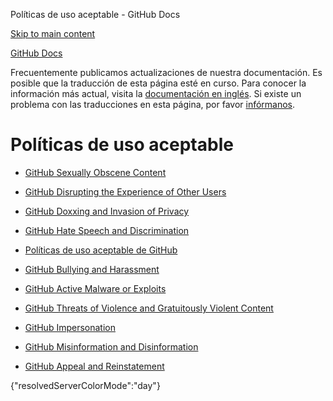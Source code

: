 Políticas de uso aceptable - GitHub Docs

[Skip to main content](#main-content)

[](/es)[GitHub Docs](/es)

Frecuentemente publicamos actualizaciones de nuestra documentación. Es posible que la traducción de esta página esté en curso. Para conocer la información más actual, visita la [documentación en inglés](/en). Si existe un problema con las traducciones en esta página, por favor [infórmanos](https://github.com/contact?form[subject]=translation%20issue%20on%20docs.github.com&form[comments]=).

Políticas de uso aceptable
==========

* [GitHub Sexually Obscene Content](/es/site-policy/acceptable-use-policies/github-sexually-obscene-content)

* [GitHub Disrupting the Experience of Other Users](/es/site-policy/acceptable-use-policies/github-disrupting-the-experience-of-other-users)

* [GitHub Doxxing and Invasion of Privacy](/es/site-policy/acceptable-use-policies/github-doxxing-and-invasion-of-privacy)

* [GitHub Hate Speech and Discrimination](/es/site-policy/acceptable-use-policies/github-hate-speech-and-discrimination)

* [Políticas de uso aceptable de GitHub](/es/site-policy/acceptable-use-policies/github-acceptable-use-policies)

* [GitHub Bullying and Harassment](/es/site-policy/acceptable-use-policies/github-bullying-and-harassment)

* [GitHub Active Malware or Exploits](/es/site-policy/acceptable-use-policies/github-active-malware-or-exploits)

* [GitHub Threats of Violence and Gratuitously Violent Content](/es/site-policy/acceptable-use-policies/github-threats-of-violence-and-gratuitously-violent-content)

* [GitHub Impersonation](/es/site-policy/acceptable-use-policies/github-impersonation)

* [GitHub Misinformation and Disinformation](/es/site-policy/acceptable-use-policies/github-misinformation-and-disinformation)

* [GitHub Appeal and Reinstatement](/es/site-policy/acceptable-use-policies/github-appeal-and-reinstatement)

{"resolvedServerColorMode":"day"}
